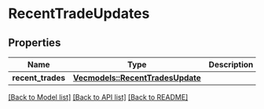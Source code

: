 # RecentTradeUpdates

## Properties

Name | Type | Description | Notes
------------ | ------------- | ------------- | -------------
**recent_trades** | [**Vec<models::RecentTradesUpdate>**](RecentTradesUpdate.md) |  | 

[[Back to Model list]](../README.md#documentation-for-models) [[Back to API list]](../README.md#documentation-for-api-endpoints) [[Back to README]](../README.md)


